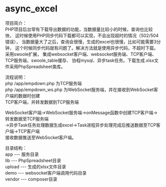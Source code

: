# async_excel
   项目简介：  
   PHP项目后台常有下载导出数据的功能，当数据量比较小的时候，查询也比较快，
这时候使用PHP同步代码下载都可以实现，不会出现超时的情况（502/504错误），
当数据量大了之后，查询会很慢，生成的excel也很慢，比如可能需要3分钟，
这个时候同步代码就有问题了。解决方法就是使用异步代码，不超时下载。采用swoole扩展，
集成websocket客户端、websocket服务端、TCP客户端、TCP服务端、swoole_table缓存、
协程mysql、异步task任务。下载生成.xlsx文件采用PhpSpreadsheet类库。
     
   流程说明：  
   php /app/empdown.php 为TCP服务端  
   php /app/empdown_ws.php 为WebSocket服务端，并在接收到WebSocket客户端的数据时创建  
   TCP客户端，并转发数据到TCP服务端  
     
   WebSocket客户端->WebSocket服务端->onMessage函数中创建TCP客户端->转发数据至TCP服务端  
   ->异步Task任务处理数据生成excel->Task进程异步处理完成后推送数据至TCP客户端->TCP客户端  
   接收数据推送至WebSocket客户端。  
     
   目录结构：  
   app --- 服务目录  
   lib --- PhpSpreadsheet目录  
   upload --- 生成的xlsx文件目录  
   demo --- websocket客户端调用代码目录  
   vendor --- composer目录  
